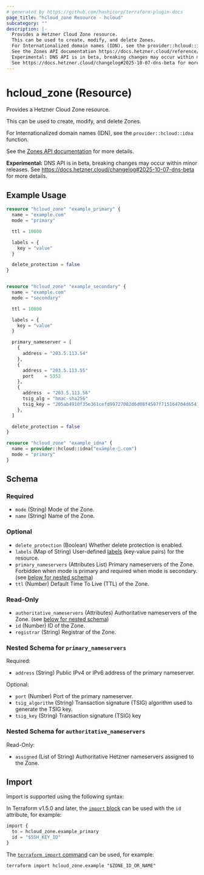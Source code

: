 ```yaml
---
# generated by https://github.com/hashicorp/terraform-plugin-docs
page_title: "hcloud_zone Resource - hcloud"
subcategory: ""
description: |-
  Provides a Hetzner Cloud Zone resource.
  This can be used to create, modify, and delete Zones.
  For Internationalized domain names (IDN), see the provider::hcloud::idna function.
  See the Zones API documentation https://docs.hetzner.cloud/reference/cloud#zones for more details.
  Experimental: DNS API is in beta, breaking changes may occur within minor releases.
  See https://docs.hetzner.cloud/changelog#2025-10-07-dns-beta for more details.
---
```


# hcloud_zone (Resource)

Provides a Hetzner Cloud Zone resource.

This can be used to create, modify, and delete Zones.

For Internationalized domain names (IDN), see the `provider::hcloud::idna` function.

See the [Zones API documentation](https://docs.hetzner.cloud/reference/cloud#zones) for more details.

**Experimental:** DNS API is in beta, breaking changes may occur within minor releases.
See https://docs.hetzner.cloud/changelog#2025-10-07-dns-beta for more details.

## Example Usage

```terraform
resource "hcloud_zone" "example_primary" {
  name = "example.com"
  mode = "primary"

  ttl = 10800

  labels = {
    key = "value"
  }

  delete_protection = false
}


resource "hcloud_zone" "example_secondary" {
  name = "example.com"
  mode = "secondary"

  ttl = 10800

  labels = {
    key = "value"
  }

  primary_nameserver = [
    {
      address = "203.5.113.54"
    },
    {
      address = "203.5.113.55"
      port    = 5353
    },
    {
      address  = "203.5.113.56"
      tsig_alg = "hmac-sha256"
      tsig_key = "205ab4910f35e361cefd99727082d6d08f4597f715164704d6541b3bc33da98f"
    },
  ]

  delete_protection = false
}

resource "hcloud_zone" "example_idna" {
  name = provider::hcloud::idna("exämple-🍪.com")
  mode = "primary"
}
```

<!-- schema generated by tfplugindocs -->
## Schema

### Required

- `mode` (String) Mode of the Zone.
- `name` (String) Name of the Zone.

### Optional

- `delete_protection` (Boolean) Whether delete protection is enabled.
- `labels` (Map of String) User-defined [labels](https://docs.hetzner.cloud/reference/cloud#labels) (key-value pairs) for the resource.
- `primary_nameservers` (Attributes List) Primary nameservers of the Zone. Forbidden when mode is primary and required when mode is secondary. (see [below for nested schema](#nestedatt--primary_nameservers))
- `ttl` (Number) Default Time To Live (TTL) of the Zone.

### Read-Only

- `authoritative_nameservers` (Attributes) Authoritative nameservers of the Zone. (see [below for nested schema](#nestedatt--authoritative_nameservers))
- `id` (Number) ID of the Zone.
- `registrar` (String) Registrar of the Zone.

<a id="nestedatt--primary_nameservers"></a>
### Nested Schema for `primary_nameservers`

Required:

- `address` (String) Public IPv4 or IPv6 address of the primary nameserver.

Optional:

- `port` (Number) Port of the primary nameserver.
- `tsig_algorithm` (String) Transaction signature (TSIG) algorithm used to generate the TSIG key.
- `tsig_key` (String) Transaction signature (TSIG) key


<a id="nestedatt--authoritative_nameservers"></a>
### Nested Schema for `authoritative_nameservers`

Read-Only:

- `assigned` (List of String) Authoritative Hetzner nameservers assigned to the Zone.

## Import

Import is supported using the following syntax:

In Terraform v1.5.0 and later, the [`import` block](https://developer.hashicorp.com/terraform/language/import) can be used with the `id` attribute, for example:

```terraform
import {
  to = hcloud_zone.example_primary
  id = "$SSH_KEY_ID"
}
```

The [`terraform import` command](https://developer.hashicorp.com/terraform/cli/commands/import) can be used, for example:

```shell
terraform import hcloud_zone.example "$ZONE_ID_OR_NAME"
```
